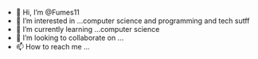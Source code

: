 - 👋 Hi, I’m @Fumes11
- 👀 I’m interested in ...computer science and programming and tech sutff
- 🌱 I’m currently learning ...computer science
- 💞️ I’m looking to collaborate on ...
- 📫 How to reach me ...

<!---
Fumes11/Fumes11 is a ✨ special ✨ repository because its `README.md` (this file) appears on your GitHub profile.
You can click the Preview link to take a look at your changes.
--->
